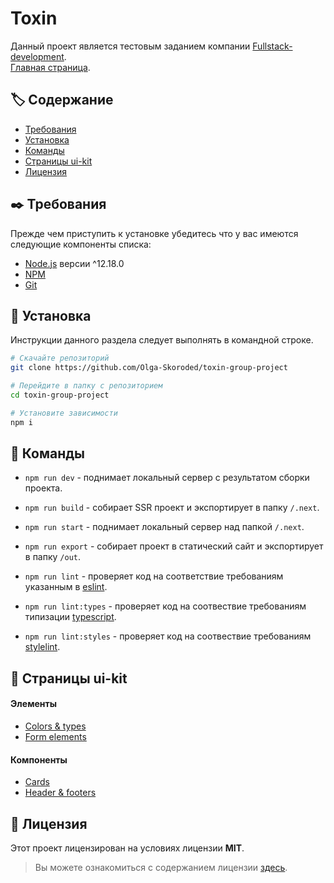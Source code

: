 # Toxin

Данный проект является тестовым заданием компании [Fullstack-development](https://www.fullstack-development.com/).   
[Главная страница](https://fsd-toxin.netlify.app/).  


## 🏷️ Содержание

- [Требования](#requirements)
- [Установка](#installation)
- [Команды](#commands)
- [Cтраницы ui-kit](#ui-kit-pages)
- [Лицензия](#license)


## <a name="requirements"></a> ✒️ Требования

Прежде чем приступить к установке убедитесь что у вас имеются следующие компоненты списка:

- [Node.js](https://nodejs.org/ru/) версии ^12.18.0
- [NPM](https://www.npmjs.com/)
- [Git](https://git-scm.com/)


## <a name="installation"></a> 💾 Установка

Инcтрукции данного раздела следует выполнять в командной строке.

```bash
# Скачайте репозиторий
git clone https://github.com/Olga-Skoroded/toxin-group-project

# Перейдите в папку с репозиторием
cd toxin-group-project

# Установите зависимости
npm i
```


## <a name="commands"></a> 📗 Команды

- `npm run dev` - поднимает локальный сервер с результатом cборки проекта.

- `npm run build` - собирает SSR проект и экспортирует в папку `/.next`.

- `npm run start` - поднимает локальный сервер над папкой `/.next`.

- `npm run export` - собирает проект в статический сайт и экспортирует в папку `/out`.

- `npm run lint` - проверяет код на соответствие требованиям указанным в [eslint](./.eslintrc.js).

- `npm run lint:types` - проверяет код на соотвествие требованиям типизации [typescript](./tsconfig.json).

- `npm run lint:styles` - проверяет код на соотвествие требованиям [stylelint](./.stylelintrc.json).


## <a name="ui-kit-pages"></a> 📄 Cтраницы ui-kit

#### Элементы

- [Colors & types](https://fsd-toxin.netlify.app/guide/colors-and-types)  
- [Form elements](https://fsd-toxin.netlify.app/guide/form-elements)  

#### Компоненты

- [Cards](https://fsd-toxin.netlify.app/guide/cards)  
- [Header & footers](https://fsd-toxin.netlify.app/guide/headers-and-footers)  


## <a name="license"></a> 📃 Лицензия

Этот проект лицензирован на условиях лицензии **MIT**.  

> Вы можете ознакомиться с содержанием лицензии [здесь](./LICENSE.md).
